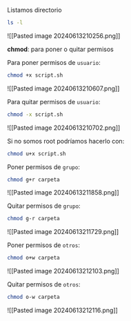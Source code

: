 
Listamos directorio

```Bash
ls -l
```

![[Pasted image 20240613210256.png]]

**chmod**: para poner o quitar permisos

Para poner permisos de ``usuario``:

```Bash
chmod +x script.sh
```

![[Pasted image 20240613210607.png]]

Para quitar permisos de ``usuario``:

```Bash
chmod -x script.sh
```

![[Pasted image 20240613210702.png]]

Si no somos root podríamos hacerlo con:

```Bash
chmod u+x script.sh
```


Poner permisos de ``grupo``:

```Bash
chmod g+r carpeta
```

![[Pasted image 20240613211858.png]]

Quitar permisos de ``grupo``:

```Bash
chmod g-r carpeta
```

![[Pasted image 20240613211729.png]]

Poner permisos de ``otros``:

```Bash
chmod o+w carpeta
```

![[Pasted image 20240613212103.png]]

Quitar permisos de ``otros``:

```Bash
chmod o-w carpeta
```

![[Pasted image 20240613212116.png]]